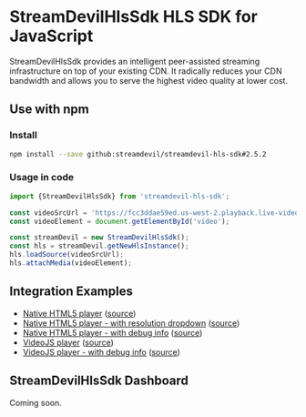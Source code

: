 StreamDevilHlsSdk HLS SDK for JavaScript
==================================

StreamDevilHlsSdk provides an intelligent peer-assisted streaming infrastructure on top of your existing CDN. It radically reduces your CDN bandwidth and allows you to serve the highest video quality at lower cost.

## Use with npm

### Install

```bash
npm install --save github:streamdevil/streamdevil-hls-sdk#2.5.2
```

### Usage in code

```javascript
import {StreamDevilHlsSdk} from 'streamdevil-hls-sdk';

const videoSrcUrl = 'https://fcc3ddae59ed.us-west-2.playback.live-video.net/api/video/v1/us-west-2.893648527354.channel.DmumNckWFTqz.m3u8';
const videoElement = document.getElementById('video');

const streamDevil = new StreamDevilHlsSdk();
const hls = streamDevil.getNewHlsInstance();
hls.loadSource(videoSrcUrl);
hls.attachMedia(videoElement);
``` 

## Integration Examples

- [Native HTML5 player](https://streamdevil.github.io/streamdevil-hls-sdk/examples/native-html5-player-simple.html) ([source](https://github.com/streamdevil/streamdevil-hls-sdk/blob/master/examples/native-html5-player-simple.html))
- [Native HTML5 player - with resolution dropdown](https://streamdevil.github.io/streamdevil-hls-sdk/examples/native-html5-player-with-res-select.html) ([source](https://github.com/streamdevil/streamdevil-hls-sdk/blob/master/examples/native-html5-player-with-res-select.html))
- [Native HTML5 player - with debug info](https://streamdevil.github.io/streamdevil-hls-sdk/examples/native-html5-player-debug.html) ([source](https://github.com/streamdevil/streamdevil-hls-sdk/blob/master/examples/native-html5-player-debug.html))
- [VideoJS player](https://streamdevil.github.io/streamdevil-hls-sdk/examples/native-videojs-player-simple.html) ([source](https://github.com/streamdevil/streamdevil-hls-sdk/blob/master/examples/native-videojs-player-simple.html))
- [VideoJS player - with debug info](https://streamdevil.github.io/streamdevil-hls-sdk/examples/native-videojs-player-debug.html) ([source](https://github.com/streamdevil/streamdevil-hls-sdk/blob/master/examples/native-videojs-player-debug.html))

## StreamDevilHlsSdk Dashboard

Coming soon.

